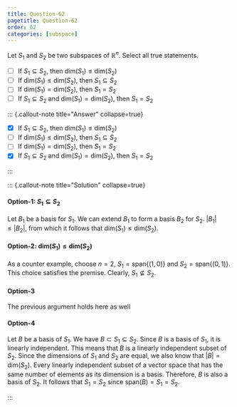 ```yaml
---
title: Question-62
pagetitle: Question-62
order: 62
categories: [subspace]
---
```


Let $\displaystyle S_{1}$ and $\displaystyle S_{2}$ be two subspaces of $\displaystyle \mathbb{R}^{n}$. Select all true statements.

- [ ] If $\displaystyle S_{1} \subseteq S_{2}$, then $\displaystyle \text{dim}( S_{1}) \leqslant \text{dim}( S_{2})$
- [ ] If $\displaystyle \text{dim}( S_{1}) \leqslant \text{dim}( S_{2})$, then $\displaystyle S_{1} \subseteq S_{2}$
- [ ] If $\displaystyle \text{dim}( S_{1}) =\text{dim}( S_{2})$, then $\displaystyle S_{1} =S_{2}$
- [ ] If $\displaystyle S_{1} \subseteq S_{2}$ and $\displaystyle \text{dim}( S_{1}) =\text{dim}( S_{2})$, then $\displaystyle S_{1} =S_{2}$

::: {.callout-note title="Answer" collapse=true}

- [x] If $\displaystyle S_{1} \subseteq S_{2}$, then $\displaystyle \text{dim}( S_{1}) \leqslant \text{dim}( S_{2})$
- [ ] If $\displaystyle \text{dim}( S_{1}) \leqslant \text{dim}( S_{2})$, then $\displaystyle S_{1} \subseteq S_{2}$
- [ ] If $\displaystyle \text{dim}( S_{1}) =\text{dim}( S_{2})$, then $\displaystyle S_{1} =S_{2}$
- [x] If $\displaystyle S_{1} \subseteq S_{2}$ and $\displaystyle \text{dim}( S_{1}) =\text{dim}( S_{2})$, then $\displaystyle S_{1} =S_{2}$

:::

::: {.callout-note title="Solution" collapse=true}


#### Option-1: $\displaystyle S_{1} \subseteq S_{2}$

Let $\displaystyle B_{1}$ be a basis for $\displaystyle S_{1}$. We can extend $\displaystyle B_{1}$ to form a basis $\displaystyle B_{2}$ for $\displaystyle S_{2}$. $\displaystyle |B_{1} |\leqslant |B_{2} |$, from which it follows that $\displaystyle \text{dim}( S_{1}) \leqslant \text{dim}( S_{2})$.

#### Option-2: $\displaystyle \text{dim}( S_{1}) \leqslant \text{dim}( S_{2})$

As a counter example, choose $\displaystyle n=2$, $\displaystyle S_{1} =\text{span}\{( 1,0)\}$ and $\displaystyle S_{2} =\text{span}\{( 0,1)\}$. This choice satisfies the premise. Clearly, $\displaystyle S_{1} \not \subseteq S_{2}$.

#### Option-3

The previous argument holds here as well

#### Option-4

Let $\displaystyle B$ be a basis of $\displaystyle S_{1}$. We have $\displaystyle B\subset S_{1} \subseteq S_{2}$. Since $B$ is a basis of $S_1$, it is linearly independent. This means that $\displaystyle B$ is a linearly independent subset of $S_2$. Since the dimensions of $S_1$ and $S_2$ are equal, we also know that $|B| = \text{dim}(S_2)$. Every linearly independent subset of a vector space that has the same number of elements as its dimension is a basis. Therefore, $\displaystyle B$ is also a basis of $\displaystyle S_{2}$. It follows that $\displaystyle S_{1} =S_{2}$ since $\text{span}(B) = S_1 = S_2$.

:::
